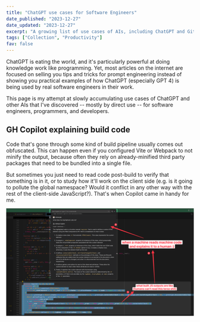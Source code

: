 ```yaml
---
title: "ChatGPT use cases for Software Engineers"
date_published: "2023-12-27"
date_updated: "2023-12-27"
excerpt: "A growing list of use cases of AIs, including ChatGPT and GitHub Copilot. Maintained by Nick Ang, a programmer who writes."
tags: ["Collection", "Productivity"]
fav: false
---
```


ChatGPT is eating the world, and it's particularly powerful at doing knowledge work like programming. Yet, most articles on the internet are focused on selling you tips and tricks for prompt engineering instead of showing you practical examples of how ChatGPT (especially GPT 4) is being used by real software engineers in their work.

This page is my attempt at slowly accumulating use cases of ChatGPT and other AIs that I've discovered -- mostly by direct use -- for software engineers, programmers, and developers.

## GH Copilot explaining build code

Code that's gone through some kind of build pipeline usually comes out obfuscated. This can happen even if you configured Vite or Webpack to not minify the output, because often they rely on already-minified third party packages that need to be bundled into a single file.

But sometimes you just need to read code post-build to verify that something is in it, or to study how it'll work on the client side (e.g. is it going to pollute the global namespace? Would it conflict in any other way with the rest of the client-side JavaScript?). That's when Copilot came in handy for me.

![screenshot of github copilot explaining code based on highlighted chunks of obfuscated code in the editor](images/copilot-help-explain-build-output.PNG)
